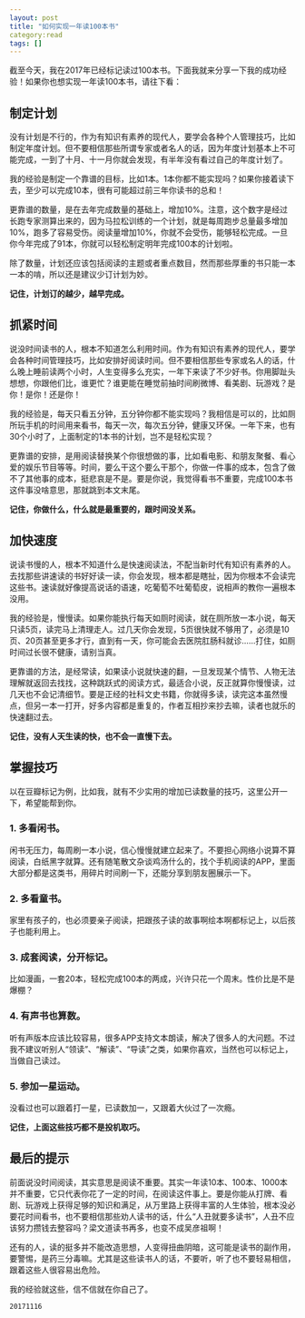 ```yaml
---
layout: post
title: "如何实现一年读100本书"
category:read 
tags: []
---
```



截至今天，我在2017年已经标记读过100本书。下面我就来分享一下我的成功经验！如果你也想实现一年读100本书，请往下看：

## 制定计划

没有计划是不行的，作为有知识有素养的现代人，要学会各种个人管理技巧，比如制定年度计划。但不要相信那些所谓专家或者名人的话，因为年度计划基本上不可能完成，一到了十月、十一月你就会发现，有半年没有看过自己的年度计划了。

我的经验是制定一个靠谱的目标，比如1本。1本你都不能实现吗？如果你接着读下去，至少可以完成10本，很有可能超过前三年你读书的总和！

更靠谱的数量，是在去年完成数量的基础上，增加10%。注意，这个数字是经过长跑专家测算出来的，因为马拉松训练的一个计划，就是每周跑步总量最多增加10%，跑多了容易受伤。阅读量增加10%，你就不会受伤，能够轻松完成。一旦你今年完成了91本，你就可以轻松制定明年完成100本的计划啦。

除了数量，计划还应该包括阅读的主题或者重点数目，然而那些厚重的书只能一本一本的啃，所以还是建议少订计划为妙。

**记住，计划订的越少，越早完成。**

## 抓紧时间

说没时间读书的人，根本不知道怎么利用时间。作为有知识有素养的现代人，要学会各种时间管理技巧，比如安排好阅读时间。但不要相信那些专家或名人的话，什么晚上睡前读两个小时，人生变得多么充实，一年下来读了不少好书。你用脚趾头想想，你跟他们比，谁更忙？谁更能在睡觉前抽时间刷微博、看美剧、玩游戏？是你！是你！还是你！

我的经验是，每天只看五分钟，五分钟你都不能实现吗？我相信是可以的，比如厕所玩手机的时间用来看书，每天一次，每次五分钟，健康又环保。一年下来，也有30个小时了，上面制定的1本书的计划，岂不是轻松实现？

更靠谱的安排，是用阅读替换某个你很想做的事，比如看电影、和朋友聚餐、看心爱的娱乐节目等等。时间，要么干这个要么干那个，你做一件事的成本，包含了做不了其他事的成本，挺悲哀是不是。要是你说，我觉得看书不重要，完成100本书这件事没啥意思，那就跳到本文末尾。

**记住，你做什么，什么就是最重要的，跟时间没关系。**

## 加快速度

说读书慢的人，根本不知道什么是快速阅读法，不配当新时代有知识有素养的人。去找那些讲速读的书好好读一读，你会发现，根本都是瞎扯，因为你根本不会读完这些书。速读就好像提高说话的语速，吃葡萄不吐葡萄皮，说相声的教你一遍根本没用。

我的经验是，慢慢读。如果你能执行每天如厕时阅读，就在厕所放一本小说，每天只读5页，读完马上清理走人。过几天你会发现，5页很快就不够用了，必须是10页、20页甚至更多才行，直到有一天，你可能会去医院肛肠科就诊……打住，如厕时间过长很不健康，请别当真。

更靠谱的方法，是经常读，如果读小说就快速的翻，一旦发现某个情节、人物无法理解就返回去找找，这种跳跃式的阅读方式，最适合小说，反正就算你慢慢读，过几天也不会记清细节。要是正经的社科文史书籍，你就得多读，读完这本虽然慢点，但另一本一打开，好多内容都是重复的，作者互相抄来抄去嘛，读者也就乐的快速翻过去。

**记住，没有人天生读的快，也不会一直慢下去。**

## 掌握技巧

以在豆瓣标记为例，比如我，就有不少实用的增加已读数量的技巧，这里公开一下，希望能帮到你。

### 1. 多看闲书。

闲书无压力，每周刷一本小说，信心慢慢就建立起来了。不要担心网络小说算不算阅读，白纸黑字就算。还有随笔散文杂谈鸡汤什么的，找个手机阅读的APP，里面大部分都是这类书，用碎片时间刷一下，还能分享到朋友圈展示一下。

### 2. 多看童书。

家里有孩子的，也必须要亲子阅读，把跟孩子读的故事啊绘本啊都标记上，以后孩子也能利用上。

### 3. 成套阅读，分开标记。

比如漫画，一套20本，轻松完成100本的两成，兴许只花一个周末。性价比是不是爆棚？

### 4. 有声书也算数。

听有声版本应该比较容易，很多APP支持文本朗读，解决了很多人的大问题。不过我不建议听别人“领读”、“解读”、“导读”之类，如果你喜欢，当然也可以标记上，当做自己读过。

### 5. 参加一星运动。

没看过也可以跟着打一星，已读数加一，又跟着大伙过了一次瘾。

**记住，上面这些技巧都不是投机取巧。**

## 最后的提示

前面说没时间阅读，其实意思是阅读不重要。其实一年读10本、100本、1000本并不重要，它只代表你花了一定的时间，在阅读这件事上。要是你能从打牌、看剧、玩游戏上获得足够的知识和满足，从万里路上获得丰富的人生体验，根本没必要花时间看书，也不要相信那些劝人读书的话，什么“人丑就要多读书”，人丑不应该努力攒钱去整容吗？梁文道读书再多，也变不成吴彦祖啊！

还有的人，读的挺多并不能改造思想，人变得扭曲阴暗，这可能是读书的副作用，要警惕，是药三分毒嘛。尤其是这些读书人的话，不要听，听了也不要轻易相信，跟着这些人很容易出危险。

我的经验就这些，信不信就在你自己了。

`20171116`